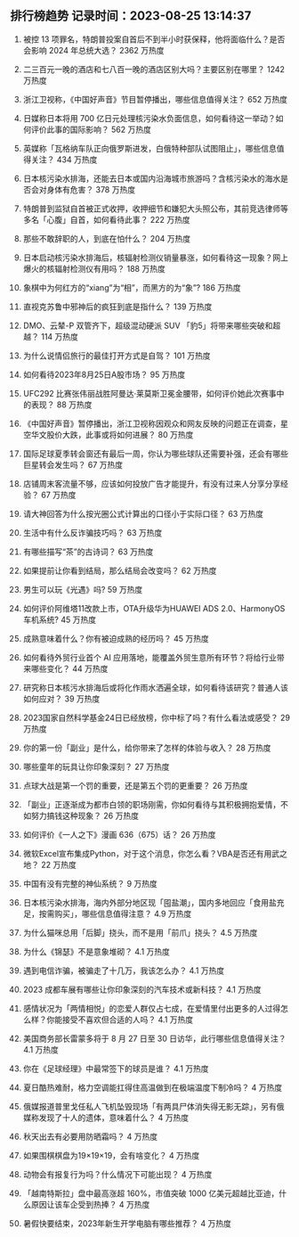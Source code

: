 
## 排行榜趋势 记录时间：2023-08-25 13:14:37
  
  1. 被控 13 项罪名，特朗普投案自首后不到半小时获保释，他将面临什么？是否会影响 2024 年总统大选？ 2362 万热度
    
  2. 二三百元一晚的酒店和七八百一晚的酒店区别大吗？主要区别在哪里？ 1242 万热度
    
  3. 浙江卫视称，《中国好声音》节目暂停播出，哪些信息值得关注？ 652 万热度
    
  4. 日媒称日本将用 700 亿日元处理核污染水负面信息，如何看待这一举动？如何评价此事的国际影响？ 562 万热度
    
  5. 英媒称「瓦格纳车队正向俄罗斯进发，白俄特种部队试图阻止」，哪些信息值得关注？ 434 万热度
    
  6. 日本核污染水排海，还能去日本或国内沿海城市旅游吗？含核污染水的海水是否会对身体有危害？ 378 万热度
    
  7. 特朗普到监狱自首被正式收押，收押细节和嫌犯大头照公布，其前竞选律师等多名「心腹」自首，如何看待此事？ 222 万热度
    
  8. 那些不敢辞职的人，到底在怕什么？ 204 万热度
    
  9. 日本启动核污染水排海后，核辐射检测仪销量暴涨，如何看待这一现象？网上爆火的核辐射检测仪有用吗？ 188 万热度
    
  10. 象棋中为何红方的“xiang”为“相”，而黑方的为“象”? 186 万热度
    
  11. 直视克苏鲁中邪神后的疯狂到底是指什么？ 139 万热度
    
  12. DMO、云辇-P 双管齐下，超级混动硬派  SUV 「豹5」将带来哪些突破和超越？ 114 万热度
    
  13. 为什么说情侣旅行的最佳打开方式是自驾？ 101 万热度
    
  14. 如何看待2023年8月25日A股市场？ 95 万热度
    
  15. UFC292 比赛张伟丽战胜阿曼达·莱莫斯卫冕金腰带，如何评价她此次赛事中的表现？ 88 万热度
    
  16. 《中国好声音》暂停播出，浙江卫视称因观众和网友反映的问题正在调查，星空华文股价大跌，此事或将如何进展？ 80 万热度
    
  17. 国际足球夏季转会窗还有最后一周，你认为哪些球队还需要补强，还会有哪些巨星转会发生吗？ 67 万热度
    
  18. 店铺周末客流量不够，应该如何投放广告才能提升，有没有过来人分享分享经验？ 67 万热度
    
  19. 请大神回答为什么按光圈公式计算出的口径小于实际口径？ 63 万热度
    
  20. 生活中有什么反诈骗技巧吗？ 63 万热度
    
  21. 有哪些描写“茶”的古诗词？ 63 万热度
    
  22. 如果提前让你看到结局，那么结局会改变吗？ 62 万热度
    
  23. 男生可以玩《光遇》吗? 59 万热度
    
  24. 如何评价阿维塔11改款上市，OTA升级华为HUAWEI ADS 2.0、HarmonyOS车机系统? 45 万热度
    
  25. 成熟意味着什么？你有被迫成熟的经历吗？ 45 万热度
    
  26. 如何看待外贸行业首个 AI 应用落地，能覆盖外贸生意所有环节？将给行业带来哪些变化？ 44 万热度
    
  27. 研究称日本核污水排海后或将化作雨水洒遍全球，如何看待该研究？普通人该如何应对？ 39 万热度
    
  28. 2023国家自然科学基金24日已经放榜，你中标了吗？有什么看法或感受？ 29 万热度
    
  29. 你的第一份「副业」是什么，给你带来了怎样的体验与收入？ 28 万热度
    
  30. 哪些童年的玩具让你印象深刻？ 27 万热度
    
  31. 点球大战是第一个罚的重要，还是第五个罚的更重要？ 26 万热度
    
  32. 「副业」正逐渐成为都市白领的职场刚需，你如何看待与其积极拥抱爱情，不如努力搞钱这种现象？ 26 万热度
    
  33. 如何评价《一人之下》漫画 636（675）话？ 26 万热度
    
  34. 微软Excel宣布集成Python，对于这个消息，你怎么看？VBA是否还有用武之地？ 22 万热度
    
  35. 中国有没有完整的神仙系统？ 9 万热度
    
  36. 日本核污染水排海，海内外部分地区现「囤盐潮」，国内多地回应「食用盐充足，按需购买」，哪些信息值得注意？ 4.9 万热度
    
  37. 为什么猫咪总用「后脚」挠头，而不是用「前爪」挠头？ 4.5 万热度
    
  38. 为什么《锦瑟》不是意象堆砌？ 4.1 万热度
    
  39. 遇到电信诈骗，被骗走了十几万，我该怎么办？ 4.1 万热度
    
  40. 2023 成都车展有哪些让你印象深刻的汽车技术或新科技？ 4.1 万热度
    
  41. 感情状况为「两情相悦」的恋爱人群仅占七成，在爱情里付出更多的人过得怎么样？你能接受不喜欢但合适的人吗？ 4.1 万热度
    
  42. 美国商务部长雷蒙多将于 8 月 27 日至 30 日访华，此行哪些信息值得关注？ 4.1 万热度
    
  43. 你在《足球经理》中最常签下的球员是谁？ 4.1 万热度
    
  44. 夏日酷热难耐，格力空调能扛得住高温做到在极端温度下制冷吗？ 4 万热度
    
  45. 俄媒报道普里戈任私人飞机坠毁现场「有两具尸体消失得无影无踪」，另有俄媒称发现了十人的遗体，意味着什么？ 4 万热度
    
  46. 秋天出去有必要用防晒霜吗？ 4 万热度
    
  47. 如果围棋棋盘为19×19×19，会有啥变化？ 4 万热度
    
  48. 动物会有报复行为吗？什么情况下可能出现？ 4 万热度
    
  49. 「越南特斯拉」盘中最高涨超 160%，市值突破 1000 亿美元超越比亚迪，什么原因让该车企受到热捧？ 4 万热度
    
  50. 暑假快要结束，2023年新生开学电脑有哪些推荐？ 4 万热度
    
